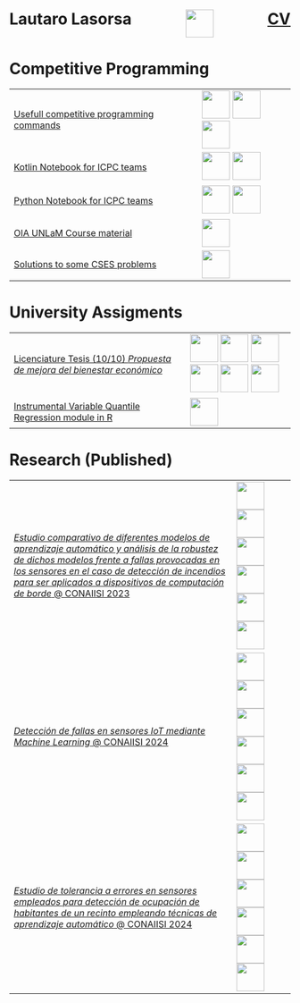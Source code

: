 <div >
    <h1 style="display: flex; justify-content: space-between;"> Lautaro Lasorsa 
    <a href="https://www.linkedin.com/in/lautaro-lasorsa/" > <img src="https://cdn.jsdelivr.net/gh/devicons/devicon@latest/icons/linkedin/linkedin-original.svg" height=50 > </a>
    <a href="./CV/LautaroLasorsa_CV.pdf"> CV </a>
    </h1>
</div><h1> Competitive Programming </h1>
<table>
<tr> <td> <a href=https://github.com/LautaroLasorsa/competitive-programming-suite> Usefull competitive programming commands </a> </td> <td> <img src="https://cdn.jsdelivr.net/gh/devicons/devicon@latest/icons/cplusplus/cplusplus-original.svg" height=50/> <img src="https://cdn.jsdelivr.net/gh/devicons/devicon@latest/icons/python/python-plain-wordmark.svg" height=50/> <img src="https://cdn.jsdelivr.net/gh/devicons/devicon@latest/icons/bash/bash-original.svg" height=50/> </td> </tr> 
<tr> <td> <a href=https://github.com/LautaroLasorsa/notebook-unlam-kotlin> Kotlin Notebook for ICPC teams </a> </td> <td> <img src="https://cdn.jsdelivr.net/gh/devicons/devicon@latest/icons/kotlin/kotlin-plain-wordmark.svg" height=50/> <img src="https://cdn.jsdelivr.net/gh/devicons/devicon@latest/icons/bash/bash-original.svg" height=50/> </td> </tr> 
<tr> <td> <a href=https://github.com/LautaroLasorsa/notebook-unlam-python> Python Notebook for ICPC teams </a> </td> <td> <img src="https://cdn.jsdelivr.net/gh/devicons/devicon@latest/icons/python/python-plain-wordmark.svg" height=50/> <img src="https://cdn.jsdelivr.net/gh/devicons/devicon@latest/icons/bash/bash-original.svg" height=50/> </td> </tr> 
<tr> <td> <a href=https://github.com/LautaroLasorsa/OIA-UNLaM> OIA UNLaM Course material </a> </td> <td> <img src="https://cdn.jsdelivr.net/gh/devicons/devicon@latest/icons/cplusplus/cplusplus-original.svg" height=50/> </td> </tr> 
<tr> <td> <a href=https://github.com/LautaroLasorsa/CSES/tree/main> Solutions to some CSES problems </a> </td> <td> <img src="https://cdn.jsdelivr.net/gh/devicons/devicon@latest/icons/cplusplus/cplusplus-original.svg" height=50/> </td> </tr> 
</table>
<h1> University Assigments </h1>
<table>
<tr> <td> <a href=https://github.com/LautaroLasorsa/Tesis-LCD-Lasorsa> Licenciature Tesis (10/10) <i>Propuesta de mejora del bienestar económico</i> </a> </td> <td> <img src="https://cdn.jsdelivr.net/gh/devicons/devicon@latest/icons/python/python-plain-wordmark.svg" height=50/> <img src="https://cdn.jsdelivr.net/gh/devicons/devicon@latest/icons/numpy/numpy-plain-wordmark.svg" height=50/> <img src="https://cdn.jsdelivr.net/gh/devicons/devicon@latest/icons/pandas/pandas-original-wordmark.svg" height=50/> <img src="https://cdn.jsdelivr.net/gh/devicons/devicon@latest/icons/matplotlib/matplotlib-original.svg" height=50/> <img src="https://cdn.jsdelivr.net/gh/devicons/devicon@latest/icons/jupyter/jupyter-original-wordmark.svg" height=50/> <img src="https://cdn.jsdelivr.net/gh/devicons/devicon@latest/icons/cplusplus/cplusplus-original.svg" height=50/>  </td> </tr> 
<tr> <td> <a href=https://github.com/LautaroLasorsa/IVQR> Instrumental Variable Quantile Regression module in R </a> </td> <td> <img src="https://cdn.jsdelivr.net/gh/devicons/devicon@latest/icons/rstudio/rstudio-original.svg" height=50/> </td> </tr> 
</table>
<h1> Research (Published) </h1>
<table>
<tr> <td> <a href=https://github.com/LautaroLasorsa/CONAIISI-2023/tree/main> <i>Estudio comparativo de diferentes modelos de aprendizaje automático y análisis de la robustez de dichos modelos frente a fallas provocadas en los sensores en el caso de detección de incendios para ser aplicados a dispositivos de computación de borde</i> @ CONAIISI 2023 </a> </td> <td> <img src="https://cdn.jsdelivr.net/gh/devicons/devicon@latest/icons/python/python-plain-wordmark.svg" height=50/> <img src="https://cdn.jsdelivr.net/gh/devicons/devicon@latest/icons/tensorflow/tensorflow-original-wordmark.svg" height=50/> <img src="https://cdn.jsdelivr.net/gh/devicons/devicon@latest/icons/matplotlib/matplotlib-original.svg" height=50/> <img src="https://cdn.jsdelivr.net/gh/devicons/devicon@latest/icons/numpy/numpy-plain-wordmark.svg" height=50/> <img src="https://cdn.jsdelivr.net/gh/devicons/devicon@latest/icons/pandas/pandas-original-wordmark.svg" height=50/> <img src="https://cdn.jsdelivr.net/gh/devicons/devicon@latest/icons/jupyter/jupyter-original-wordmark.svg" height=50/>  </td> </tr> 
<tr> <td> <a href=https://github.com/LautaroLasorsa/CONAIISI-2024/tree/master> <i>Detección de fallas en sensores IoT mediante Machine Learning</i> @ CONAIISI 2024 </a> </td> <td> <img src="https://cdn.jsdelivr.net/gh/devicons/devicon@latest/icons/python/python-plain-wordmark.svg" height=50/> <img src="https://cdn.jsdelivr.net/gh/devicons/devicon@latest/icons/scikitlearn/scikitlearn-original.svg" height=50/> <img src="https://cdn.jsdelivr.net/gh/devicons/devicon@latest/icons/matplotlib/matplotlib-original.svg" height=50/> <img src="https://cdn.jsdelivr.net/gh/devicons/devicon@latest/icons/numpy/numpy-plain-wordmark.svg" height=50/> <img src="https://cdn.jsdelivr.net/gh/devicons/devicon@latest/icons/pandas/pandas-original-wordmark.svg" height=50/> <img src="https://cdn.jsdelivr.net/gh/devicons/devicon@latest/icons/jupyter/jupyter-original-wordmark.svg" height=50/>  </td> </tr> 
<tr> <td> <a href=https://github.com/carlucho1/CONAIISI-2024-2/tree/main> <i>Estudio de tolerancia a errores en sensores empleados para detección de ocupación de habitantes de un recinto empleando técnicas de aprendizaje automático</i> @ CONAIISI 2024 </a> </td> <td> <img src="https://cdn.jsdelivr.net/gh/devicons/devicon@latest/icons/python/python-plain-wordmark.svg" height=50/> <img src="https://cdn.jsdelivr.net/gh/devicons/devicon@latest/icons/scikitlearn/scikitlearn-original.svg" height=50/> <img src="https://cdn.jsdelivr.net/gh/devicons/devicon@latest/icons/matplotlib/matplotlib-original.svg" height=50/> <img src="https://cdn.jsdelivr.net/gh/devicons/devicon@latest/icons/numpy/numpy-plain-wordmark.svg" height=50/> <img src="https://cdn.jsdelivr.net/gh/devicons/devicon@latest/icons/pandas/pandas-original-wordmark.svg" height=50/> <img src="https://cdn.jsdelivr.net/gh/devicons/devicon@latest/icons/jupyter/jupyter-original-wordmark.svg" height=50/>  </td> </tr> 
</table>

